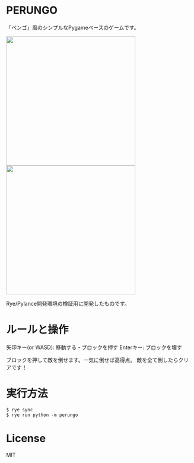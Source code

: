 # PERUNGO

「ペンゴ」風のシンプルなPygameベースのゲームです。

<p>
  <img src="https://github.com/user-attachments/assets/1f29f4de-aef4-46bc-b9b6-97ac79b6aec2" width="348"></img>
  <img src="https://github.com/user-attachments/assets/d2dc8b60-58ac-4dd9-8319-24e5ca65a614" width="348"></img>
</p>

Rye/Pylance開発環境の検証用に開発したものです。

# ルールと操作

矢印キー(or WASD): 移動する・ブロックを押す
Enterキー: ブロックを壊す

ブロックを押して敵を倒せます。一気に倒せば高得点。
敵を全て倒したらクリアです！

# 実行方法

```
$ rye sync
$ rye run python -m perungo
```

# License

MIT

